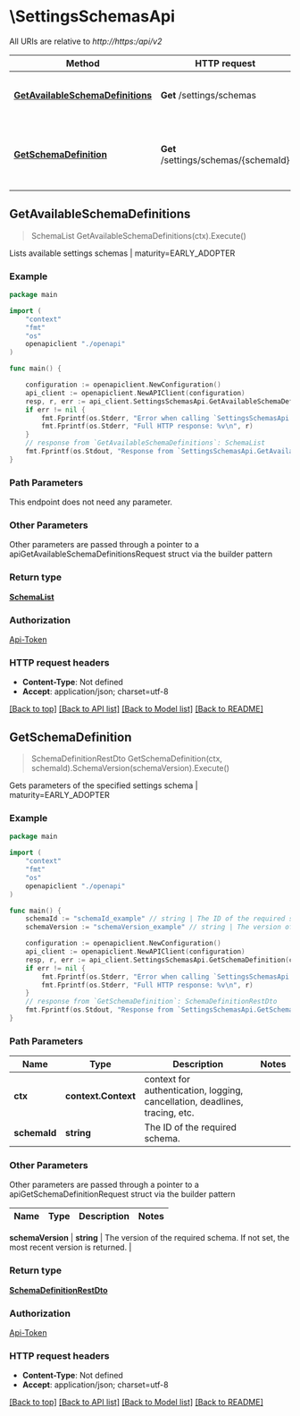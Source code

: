 # \SettingsSchemasApi

All URIs are relative to *http://https:/api/v2*

Method | HTTP request | Description
------------- | ------------- | -------------
[**GetAvailableSchemaDefinitions**](SettingsSchemasApi.md#GetAvailableSchemaDefinitions) | **Get** /settings/schemas | Lists available settings schemas | maturity&#x3D;EARLY_ADOPTER
[**GetSchemaDefinition**](SettingsSchemasApi.md#GetSchemaDefinition) | **Get** /settings/schemas/{schemaId} | Gets parameters of the specified settings schema | maturity&#x3D;EARLY_ADOPTER



## GetAvailableSchemaDefinitions

> SchemaList GetAvailableSchemaDefinitions(ctx).Execute()

Lists available settings schemas | maturity=EARLY_ADOPTER

### Example

```go
package main

import (
    "context"
    "fmt"
    "os"
    openapiclient "./openapi"
)

func main() {

    configuration := openapiclient.NewConfiguration()
    api_client := openapiclient.NewAPIClient(configuration)
    resp, r, err := api_client.SettingsSchemasApi.GetAvailableSchemaDefinitions(context.Background()).Execute()
    if err != nil {
        fmt.Fprintf(os.Stderr, "Error when calling `SettingsSchemasApi.GetAvailableSchemaDefinitions``: %v\n", err)
        fmt.Fprintf(os.Stderr, "Full HTTP response: %v\n", r)
    }
    // response from `GetAvailableSchemaDefinitions`: SchemaList
    fmt.Fprintf(os.Stdout, "Response from `SettingsSchemasApi.GetAvailableSchemaDefinitions`: %v\n", resp)
}
```

### Path Parameters

This endpoint does not need any parameter.

### Other Parameters

Other parameters are passed through a pointer to a apiGetAvailableSchemaDefinitionsRequest struct via the builder pattern


### Return type

[**SchemaList**](SchemaList.md)

### Authorization

[Api-Token](../README.md#Api-Token)

### HTTP request headers

- **Content-Type**: Not defined
- **Accept**: application/json; charset=utf-8

[[Back to top]](#) [[Back to API list]](../README.md#documentation-for-api-endpoints)
[[Back to Model list]](../README.md#documentation-for-models)
[[Back to README]](../README.md)


## GetSchemaDefinition

> SchemaDefinitionRestDto GetSchemaDefinition(ctx, schemaId).SchemaVersion(schemaVersion).Execute()

Gets parameters of the specified settings schema | maturity=EARLY_ADOPTER

### Example

```go
package main

import (
    "context"
    "fmt"
    "os"
    openapiclient "./openapi"
)

func main() {
    schemaId := "schemaId_example" // string | The ID of the required schema.
    schemaVersion := "schemaVersion_example" // string | The version of the required schema.    If not set, the most recent version is returned. (optional)

    configuration := openapiclient.NewConfiguration()
    api_client := openapiclient.NewAPIClient(configuration)
    resp, r, err := api_client.SettingsSchemasApi.GetSchemaDefinition(context.Background(), schemaId).SchemaVersion(schemaVersion).Execute()
    if err != nil {
        fmt.Fprintf(os.Stderr, "Error when calling `SettingsSchemasApi.GetSchemaDefinition``: %v\n", err)
        fmt.Fprintf(os.Stderr, "Full HTTP response: %v\n", r)
    }
    // response from `GetSchemaDefinition`: SchemaDefinitionRestDto
    fmt.Fprintf(os.Stdout, "Response from `SettingsSchemasApi.GetSchemaDefinition`: %v\n", resp)
}
```

### Path Parameters


Name | Type | Description  | Notes
------------- | ------------- | ------------- | -------------
**ctx** | **context.Context** | context for authentication, logging, cancellation, deadlines, tracing, etc.
**schemaId** | **string** | The ID of the required schema. | 

### Other Parameters

Other parameters are passed through a pointer to a apiGetSchemaDefinitionRequest struct via the builder pattern


Name | Type | Description  | Notes
------------- | ------------- | ------------- | -------------

 **schemaVersion** | **string** | The version of the required schema.    If not set, the most recent version is returned. | 

### Return type

[**SchemaDefinitionRestDto**](SchemaDefinitionRestDto.md)

### Authorization

[Api-Token](../README.md#Api-Token)

### HTTP request headers

- **Content-Type**: Not defined
- **Accept**: application/json; charset=utf-8

[[Back to top]](#) [[Back to API list]](../README.md#documentation-for-api-endpoints)
[[Back to Model list]](../README.md#documentation-for-models)
[[Back to README]](../README.md)


